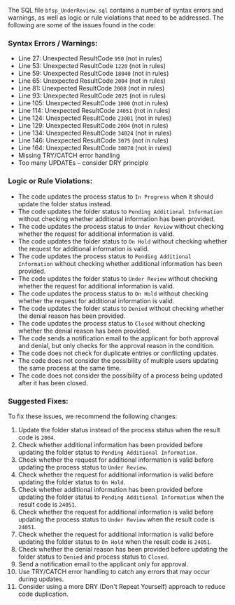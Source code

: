 The SQL file `bfsp_UnderReview.sql` contains a number of syntax errors and warnings, as well as logic or rule violations that need to be addressed. The following are some of the issues found in the code:

### Syntax Errors / Warnings:

* Line 27: Unexpected ResultCode `950` (not in rules)
* Line 53: Unexpected ResultCode `1220` (not in rules)
* Line 59: Unexpected ResultCode `18040` (not in rules)
* Line 65: Unexpected ResultCode `2004` (not in rules)
* Line 81: Unexpected ResultCode `2008` (not in rules)
* Line 93: Unexpected ResultCode `2025` (not in rules)
* Line 105: Unexpected ResultCode `1000` (not in rules)
* Line 114: Unexpected ResultCode `24051` (not in rules)
* Line 124: Unexpected ResultCode `23001` (not in rules)
* Line 129: Unexpected ResultCode `2004` (not in rules)
* Line 134: Unexpected ResultCode `34024` (not in rules)
* Line 146: Unexpected ResultCode `3075` (not in rules)
* Line 164: Unexpected ResultCode `30070` (not in rules)
* Missing TRY/CATCH error handling
* Too many UPDATEs – consider DRY principle

### Logic or Rule Violations:

* The code updates the process status to `In Progress` when it should update the folder status instead.
* The code updates the folder status to `Pending Additional Information` without checking whether additional information has been provided.
* The code updates the process status to `Under Review` without checking whether the request for additional information is valid.
* The code updates the folder status to `On Hold` without checking whether the request for additional information is valid.
* The code updates the process status to `Pending Additional Information` without checking whether additional information has been provided.
* The code updates the folder status to `Under Review` without checking whether the request for additional information is valid.
* The code updates the process status to `On Hold` without checking whether the request for additional information is valid.
* The code updates the folder status to `Denied` without checking whether the denial reason has been provided.
* The code updates the process status to `Closed` without checking whether the denial reason has been provided.
* The code sends a notification email to the applicant for both approval and denial, but only checks for the approval reason in the condition.
* The code does not check for duplicate entries or conflicting updates.
* The code does not consider the possibility of multiple users updating the same process at the same time.
* The code does not consider the possibility of a process being updated after it has been closed.

### Suggested Fixes:

To fix these issues, we recommend the following changes:

1. Update the folder status instead of the process status when the result code is `2004`.
2. Check whether additional information has been provided before updating the folder status to `Pending Additional Information`.
3. Check whether the request for additional information is valid before updating the process status to `Under Review`.
4. Check whether the request for additional information is valid before updating the folder status to `On Hold`.
5. Check whether additional information has been provided before updating the folder status to `Pending Additional Information` when the result code is `24051`.
6. Check whether the request for additional information is valid before updating the process status to `Under Review` when the result code is `24051`.
7. Check whether the request for additional information is valid before updating the folder status to `On Hold` when the result code is `24051`.
8. Check whether the denial reason has been provided before updating the folder status to `Denied` and process status to `Closed`.
9. Send a notification email to the applicant only for approval.
10. Use TRY/CATCH error handling to catch any errors that may occur during updates.
11. Consider using a more DRY (Don't Repeat Yourself) approach to reduce code duplication.